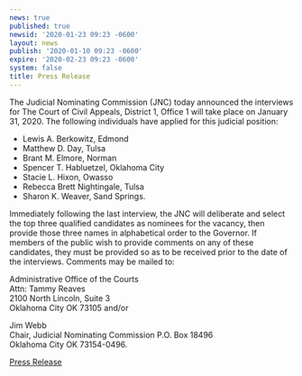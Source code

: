 ```yaml
---
news: true
published: true
newsid: '2020-01-23 09:23 -0600'
layout: news
publish: '2020-01-10 09:23 -0600'
expire: '2020-02-23 09:23 -0600'
system: false
title: Press Release
---
```

The Judicial Nominating Commission (JNC) today announced the interviews for The Court of Civil Appeals, District 1, Office 1 will take place on January 31, 2020. The following individuals have applied for this judicial position:

- Lewis A. Berkowitz, Edmond
- Matthew D. Day, Tulsa
- Brant M. Elmore, Norman
- Spencer T. Habluetzel, Oklahoma City
- Stacie L. Hixon, Owasso
- Rebecca Brett Nightingale, Tulsa
- Sharon K. Weaver, Sand Springs.

Immediately following the last interview, the JNC will deliberate and select the top three qualified candidates as nominees for the vacancy, then provide those three names in alphabetical order to the Governor. If members of the public wish to provide comments on any of these candidates, they must be provided so as to be received prior to the date of the interviews. Comments may be mailed to:

Administrative Office of the Courts  
Attn: Tammy Reaves  
2100 North Lincoln, Suite 3  
Oklahoma City OK 73105 and/or  

Jim Webb  
Chair, Judicial Nominating Commission 
P.O. Box 18496  
Oklahoma City OK 73154-0496.  

[Press Release](http://www.oscn.net/images/news/jnc-press-release-coca-district-1-office-1.pdf)